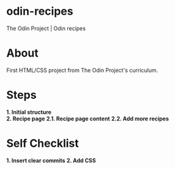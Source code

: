 # odin-recipes
The Odin Project | Odin recipes 

# About
First HTML/CSS project from The Odin Project's curriculum.
# Steps
**1. Initial structure**     
**2. Recipe page**
    **2.1. Recipe page content**
    **2.2. Add more recipes**

# Self Checklist
**1. Insert clear commits**
**2. Add CSS**


